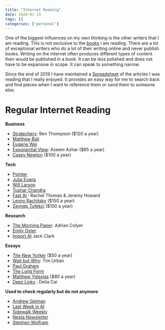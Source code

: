 ```yaml
---
title: "Internet Reading"
date: 2020-01-15
tags: []
categories: ['personal']
---
```


One of the biggest influences on my own thinking is the other writers that I am reading. This is not exclusive to the [books](/#/medium/book) I am reading. There are a lot of exceptional writers who do a lot of their writing online and never publish books. Writing on the internet often produces different types of content then would be published in a book. It can be less polished and does not have to be expansive in scope. It can speak to something narrow.


Since the end of 2019 I have maintained a [Spreadsheet](https://docs.google.com/spreadsheets/d/1LJM3EJrV8Gx8W0Hk-_i2BhHy1QEer_wZ91dlC22D7a8/edit?usp=sharing) of the articles I was reading that I really enjoyed. It provides an easy way for me to search back and find pieces when I want to reference them or send them to someone else.

Regular Internet Reading 
=========================

**Business**

* [Stratechery](https://stratechery.com/): Ben Thompson ($120 a year)
* [Matthew Ball](https://www.matthewball.vc/)
* [Eugene Wei](https://eugenewei.substack.com/)
* [Exponential View](https://www.exponentialview.co/): Azeem Azhar ($85 a year)
* [Casey Newton](https://www.platformer.news/) ($100 a year)

**Tech**

* [Pointer](http://www.pointer.io/)
* [Julia Evans](https://jvns.ca/)
* [Will Larson](https://lethain.com/)
* [Tushar Chandra](https://tusharc.dev/)
* [Fast AI](https://www.fast.ai/) : Rachel Thomas & Jeremy Howard
* [Lenny Rachitsky](https://www.lennyrachitsky.com/) ($150 a year)
* [Zeynep Tufekci](https://zeynep.substack.com/) ($100 a year)

**Research**

* [The Morning Paper](https://blog.acolyer.org/): Adrian Colyer
* [Emily Oster](https://emilyoster.substack.com/)
* [Import AI](https://jack-clark.net/) Jack Clark

**Essays**

* [The New Yorker](https://www.newyorker.com/) ($50 a year)
* [Wait but Why](https://waitbutwhy.com/): Tim Urban
* [Paul Graham](http://paulgraham.com/index.html)
* [The Long Form](https://longform.org/)
* [Matthew Yglesias](https://www.slowboring.com/) ($80 a year)
* [Deez Links](https://deezlinks.substack.com/) : Delia Cai


**Used to check regularly but do not anymore**
* [Andrew Gelman](https://statmodeling.stat.columbia.edu/)
* [Last Week in AI](https://lastweekin.ai/)
* [Sidewalk Weekly](https://www.sidewalklabs.com/blog/the-sidewalk-weekly-newsletter-archive/)
* [Nesta Newsletter](https://www.nesta.org.uk/newsletter/)
* [Stephen Wolfram](https://writings.stephenwolfram.com/)


